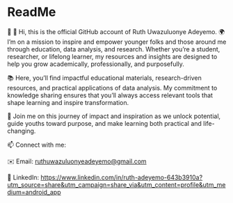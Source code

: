 # ReadMe
🌟 👋 Hi, this is the official GitHub account of Ruth Uwazuluonye Adeyemo.
🌍 I’m on a mission to inspire and empower younger folks and those around me through education, data analysis, and research. Whether you’re a student, researcher, or lifelong learner, my resources and insights are designed to help you grow academically, professionally, and purposefully.

📚 Here, you’ll find impactful educational materials, research-driven resources, and practical applications of data analysis. My commitment to knowledge sharing ensures that you’ll always access relevant tools that shape learning and inspire transformation.

👥 Join me on this journey of impact and inspiration as we unlock potential, guide youths toward purpose, and make learning both practical and life-changing.

📫 Connect with me:

✉️ Email: ruthuwazuluonyeadeyemo@gmail.com

🔗 LinkedIn:
https://www.linkedin.com/in/ruth-adeyemo-643b3910a?utm_source=share&utm_campaign=share_via&utm_content=profile&utm_medium=android_app

